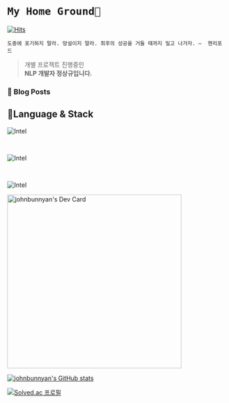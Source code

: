 # `My Home Ground🌠`
[![Hits](https://hits.seeyoufarm.com/api/count/incr/badge.svg?url=https%3A%2F%2Fgithub.com%2Fjohnbunnyan&count_bg=%2367D1C8&title_bg=%23555555&icon=buzzfeed.svg&icon_color=%23E7E7E7&title=%EB%B0%A9%EB%AC%B8%EC%9E%90+%EC%88%98&edge_flat=false)](https://hits.seeyoufarm.com)

```
도중에 포기하지 말라. 망설이지 말라. 최후의 성공을 거둘 때까지 밀고 나가자. –  헨리포드
```

>개별 프로젝트 진행중인<br>
>**NLP 개발자 정상규입니다.**

### 📙 Blog Posts
<!-- BLOG-POST-LIST:START -->
<!-- BLOG-POST-LIST:END -->


## 🌟Language & Stack
![Intel](https://img.shields.io/badge/JavaScript-★★★☆☆-yellow?style=flat-square&logo=JavaScript&logoColor=white)<br>

<br>

![Intel](https://img.shields.io/badge/Node.js-★★★☆☆-brightgreen?style=flat-square&logo=Node.js&logoColor=white)<br>

<br>

![Intel](https://img.shields.io/badge/AWS-★★★☆☆-orange?style=flat-square&logo=Amazon&logoColor=white)<br>




<!-- ## ✔️To-do

- [ ] 푸른 잔디 가꾸기
- [x] 새벽 5시에 일어나기
- [ ] 포모도로로 작업 관리하기 -->



<a href="https://app.daily.dev/johnbunnyan"><img src="https://api.daily.dev/devcards/c1be9750fd864fb9901f44499506668f.png?r=v36" width="400" alt="johnbunnyan's Dev Card"/></a>


[![johnbunnyan's GitHub stats](https://github-readme-stats.vercel.app/api?username=johnbunnyan&show_icons=true&theme=merko
)](https://github.com/johnbunnyan/github-readme-stats)


[![Solved.ac
프로필](http://mazassumnida.wtf/api/v2/generate_badge?boj=yelloz)](https://solved.ac/yelloz)





<!--
**johnbunnyan/johnbunnyan** is a ✨ _special_ ✨ repository because its `README.md` (this file) appears on your GitHub profile.

Here are some ideas to get you started:

- 🔭 I’m currently working on ...
- 🌱 I’m currently learning ...
[!Stack](https://img.shields.io/badge/language-node.js-brightgreen&logo=nodedot.js&logoClolor=#339933)
- 👯 I’m looking to collaborate on ...
- 🤔 I’m looking for help with ...
- 💬 Ask me about ...
- 📫 How to reach me: ...
- 😄 Pronouns: ...
- ⚡ Fun fact: ...
-->

